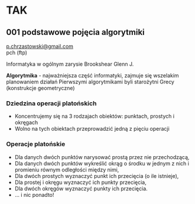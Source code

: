 # TAK

## 001 podstawowe pojęcia algorytmiki

p.chrzastowski@gmail.com  
pch (ftp)

Informatyka w ogólnym zarysie Brookshear Glenn J.

**Algorytmika** - najważniejsza część informatyki, zajmuje się wszelakim planowaniem działań
Pierwszymi algorytmikami byli starożytni Grecy (konstrukcje geometryczne)

### Dziedzina operacji platońskich

- Koncentrujemy się na 3 rodzajach obiektów: punktach, prostych i okręgach
- Wolno na tych obiektach przeprowadzić jedną z pięciu operacji

### Operacje platońskie

- Dla danych dwóch punktów narysować prostą przez nie przechodzącą,
- Dla danych dwóch punktów wykreślić okrąg o środku w jednym z nich i promieniu równym odległości między nimi,
- Dla dwóch prostych wyznaczyć punkt ich przecięcia (o ile istnieje),
- Dla prostej i okręgu wyznaczyć ich punkty przecięcia,
- Dla dwóch okręgów wyznaczyć punkty ich przecięcia.
- ... i nic ponadto!
